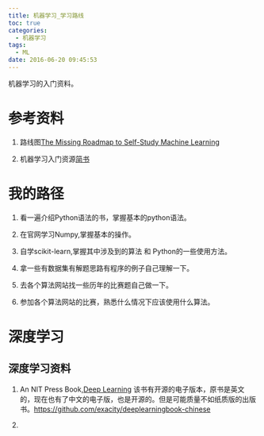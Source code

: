 ```yaml
---
title: 机器学习_学习路线
toc: true
categories:
  - 机器学习
tags:
  - ML
date: 2016-06-20 09:45:53
---
```

机器学习的入门资料。
<!--more-->
# 参考资料
1. 路线图[The Missing Roadmap to Self-Study Machine Learning](http://machinelearningmastery.com/machine-learning-roadmap-your-self-study-guide-to-machine-learning/)

2. 机器学习入门资源[简书](http://www.jianshu.com/p/fe2900cfae7b)

# 我的路径

1. 看一遍介绍Python语法的书，掌握基本的python语法。

2. 在官网学习Numpy,掌握基本的操作。

3. 自学scikit-learn,掌握其中涉及到的算法 和 Python的一些使用方法。

4. 拿一些有数据集有解题思路有程序的例子自己理解一下。

5. 去各个算法网站找一些历年的比赛题自己做一下。

6. 参加各个算法网站的比赛，熟悉什么情况下应该使用什么算法。

# 深度学习

## 深度学习资料

1. An NIT Press Book,[Deep Learning](http://www.deeplearningbook.org/)
该书有开源的电子版本，原书是英文的，现在也有了中文的电子版，也是开源的。但是可能质量不如纸质版的出版书。<https://github.com/exacity/deeplearningbook-chinese>

2.
